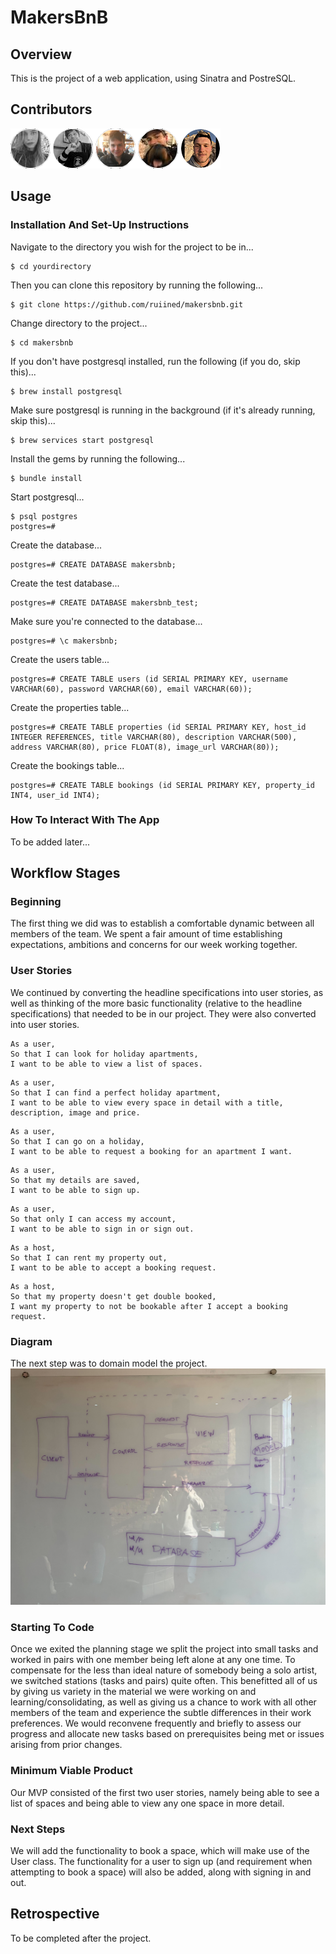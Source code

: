 # MakersBnB
## Overview
This is the project of a web application, using Sinatra and PostreSQL.

## Contributors
  <a href="https://github.com/ruiined/makersbnb/graphs/contributors">
  <img src="https://github.com/ruiined/makersbnb/blob/main/screenshots/feb22_team1.png" />
  </a>

## Usage

### Installation And Set-Up Instructions

Navigate to the directory you wish for the project to be in...
```
$ cd yourdirectory
```

Then you can clone this repository by running the following...
```
$ git clone https://github.com/ruiined/makersbnb.git
```

Change directory to the project...
```
$ cd makersbnb
```

If you don't have postgresql installed, run the following (if you do, skip this)...
```
$ brew install postgresql
```

Make sure postgresql is running in the background (if it's already running, skip this)...
```
$ brew services start postgresql
```

Install the gems by running the following...
```
$ bundle install
```

Start postgresql...
```
$ psql postgres
postgres=#
```

Create the database...
```
postgres=# CREATE DATABASE makersbnb;
```

Create the test database...
```
postgres=# CREATE DATABASE makersbnb_test;
```

Make sure you're connected to the database...
```
postgres=# \c makersbnb;
```

Create the users table...
```
postgres=# CREATE TABLE users (id SERIAL PRIMARY KEY, username VARCHAR(60), password VARCHAR(60), email VARCHAR(60));
```

Create the properties table...
```
postgres=# CREATE TABLE properties (id SERIAL PRIMARY KEY, host_id INTEGER REFERENCES, title VARCHAR(80), description VARCHAR(500), address VARCHAR(80), price FLOAT(8), image_url VARCHAR(80));
```

Create the bookings table...
```
postgres=# CREATE TABLE bookings (id SERIAL PRIMARY KEY, property_id INT4, user_id INT4);
```

### How To Interact With The App

To be added later...

## Workflow Stages

### Beginning

The first thing we did was to establish a comfortable dynamic between all members of the team. We spent a fair amount of time establishing expectations, ambitions and concerns for our week working together.

### User Stories
We continued by converting the headline specifications into user stories, as well as thinking of the more basic functionality (relative to the headline specifications) that needed to be in our project. They were also converted into user stories.

  ```
  As a user,
  So that I can look for holiday apartments,
  I want to be able to view a list of spaces.
  ```
  ```
  As a user,
  So that I can find a perfect holiday apartment,
  I want to be able to view every space in detail with a title, description, image and price.
  ```
  ```
  As a user,
  So that I can go on a holiday,
  I want to be able to request a booking for an apartment I want.
  ```
  ```
  As a user,
  So that my details are saved,
  I want to be able to sign up.
  ```
  ```
  As a user,
  So that only I can access my account,
  I want to be able to sign in or sign out.
  ```
  ```
  As a host,
  So that I can rent my property out,
  I want to be able to accept a booking request.
  ```
  ```
  As a host,
  So that my property doesn't get double booked,
  I want my property to not be bookable after I accept a booking request.
  ```
  
### Diagram

The next step was to domain model the project.
  ![Project Diagram](https://github.com/ruiined/makersbnb/blob/main/screenshots/makersbnb_diagram.jpg)

### Starting To Code
Once we exited the planning stage we split the project into small tasks and worked in pairs with one member being left alone at any one time. To compensate for the less than ideal nature of somebody being a solo artist, we switched stations (tasks and pairs) quite often. This benefitted all of us by giving us variety in the material we were working on and learning/consolidating, as well as giving us a chance to work with all other members of the team and experience the subtle differences in their work preferences. We would reconvene frequently and briefly to assess our progress and allocate new tasks based on prerequisites being met or issues arising from prior changes.

### Minimum Viable Product
Our MVP consisted of the first two user stories, namely being able to see a list of spaces and being able to view any one space in more detail.

### Next Steps
We will add the functionality to book a space, which will make use of the User class. The functionality for a user to sign up (and requirement when attempting to book a space) will also be added, along with signing in and out.

## Retrospective
To be completed after the project.
